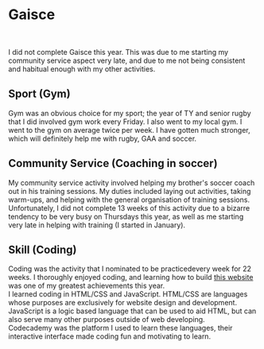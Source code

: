 <html>
<body>
  <h1>Gaisce</h1><br>
    <p>I did not complete Gaisce this year. This was due to me starting my community service aspect very late, and due to me not being consistent and habitual enough with my other activities.</p>
    <h2>Sport (Gym)</h2>
      <p>Gym was an obvious choice for my sport; the year of TY and senior rugby that I did involved gym work every Friday. I also went to my local gym. I went to the gym on average twice per week. I have gotten much stronger, which will definitely help me with rugby, GAA and soccer.</p>
    <h2>Community Service (Coaching in soccer)</h2>
      <p>My community service activity involved helping my brother's soccer coach out in his training sessions. My duties included laying out activities, taking warm-ups, and helping with the general organisation of training sessions.<br>Unfortunately, I did not complete 13 weeks of this activity due to a bizarre tendency to be very busy on Thursdays this year, as well as me starting very late in helping with training (I started in January).</p>
    <h2>Skill (Coding)</h2>
      <p>Coding was the activity that I nominated to be practicedevery week for 22 weeks. I thoroughly enjoyed coding, and learning how to build <a href = "/" target = "_blank">this website</a> was one of my greatest achievements this year.<br>I learned coding in HTML/CSS and JavaScript. HTML/CSS are languages whose purposes are exclusively for website design and development. JavaScript is a logic based language that can be used to aid HTML, but can also serve many other purposes outside of web developing.<br>Codecademy was the platform I used to learn these languages, their interactive interface made coding fun and motivating to learn.</p>
</body>
</html>
